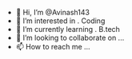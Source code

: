 - 👋 Hi, I’m @Avinash143
- 👀 I’m interested in . Coding
- 🌱 I’m currently learning . B.tech
- 💞️ I’m looking to collaborate on ...
- 📫 How to reach me ...

<!---
avinashreddy143143/avinashreddy143143 is a ✨ special ✨ repository because its `README.md` (this file) appears on your GitHub profile.
You can click the Preview link to take a look at your changes.
--->
